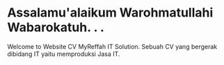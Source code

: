 # Assalamu'alaikum Warohmatullahi Wabarokatuh. . .
Welcome to Website CV MyReffah  IT Solution.
Sebuah CV  yang bergerak dibidang IT yaitu memproduksi Jasa IT.

